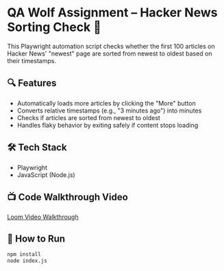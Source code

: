 # QA Wolf Assignment – Hacker News Sorting Check 🐺

This Playwright automation script checks whether the first 100 articles on Hacker News' "newest" page are sorted from newest to oldest based on their timestamps.

## 🔍 Features

- Automatically loads more articles by clicking the "More" button
- Converts relative timestamps (e.g., "3 minutes ago") into minutes
- Checks if articles are sorted from newest to oldest
- Handles flaky behavior by exiting safely if content stops loading

## 🛠️ Tech Stack

- Playwright
- JavaScript (Node.js)

## 📺 Code Walkthrough Video

[Loom Video Walkthrough](https://www.loom.com/share/your-link)

## 🚀 How to Run

```bash
npm install
node index.js



